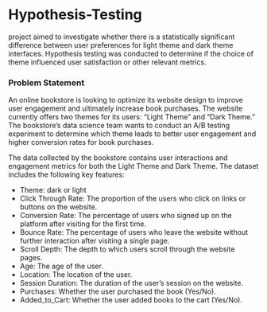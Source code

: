 # Hypothesis-Testing
project aimed to investigate whether there is a statistically significant difference between user preferences for light theme and dark theme interfaces. Hypothesis testing was conducted to determine if the choice of theme influenced user satisfaction or other relevant metrics. 

### Problem Statement 
An online bookstore is looking to optimize its website design to improve user engagement and ultimately increase book purchases. The website currently offers two themes for its users: “Light Theme” and “Dark Theme.” The bookstore’s data science team wants to conduct an A/B testing experiment to determine which theme leads to better user engagement and higher conversion rates for book purchases.

The data collected by the bookstore contains user interactions and engagement metrics for both the Light Theme and Dark Theme. The dataset includes the following key features:

* Theme: dark or light
* Click Through Rate: The proportion of the users who click on links or buttons on the website.
* Conversion Rate: The percentage of users who signed up on the platform after visiting for the first time.
* Bounce Rate: The percentage of users who leave the website without further interaction after visiting a single page.
* Scroll Depth: The depth to which users scroll through the website pages.
* Age: The age of the user.
* Location: The location of the user.
* Session Duration: The duration of the user’s session on the website.
* Purchases: Whether the user purchased the book (Yes/No).
* Added_to_Cart: Whether the user added books to the cart (Yes/No).

